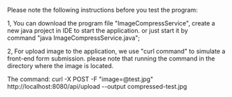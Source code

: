 Please note the following instructions before you test the program:

1, You can download the program file "ImageCompressService", create a new java project in IDE to start the application. or just start it by    
   command "java ImageCompressService.java";

2, For upload image to the application, we use "curl command" to simulate a front-end form submission. please note that running the command
   in the directory where the image is located.

   The command:
   curl -X POST -F "image=@test.jpg" http://localhost:8080/api/upload --output compressed-test.jpg
